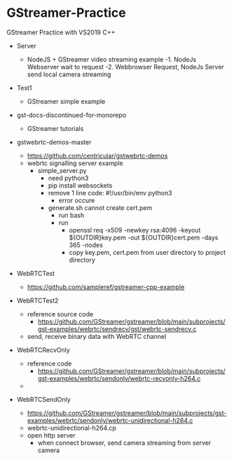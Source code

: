 # GStreamer-Practice
GStreamer Practice with VS2019 C++

- Server
	- NodeJS + GStreamer video streaming example
	-1. NodeJs Webserver wait to request
	-2. Webbrowser Request, NodeJs Server send local camera streaming
- Test1
	- GStreamer simple example
- gst-docs-discontinued-for-monorepo
	- GStreamer tutorials
- gstwebrtc-demos-master
	- https://github.com/centricular/gstwebrtc-demos
	- webrtc signalling server example
		- simple_server.py
			- need python3
			- pip install websockets
			- remove 1 line code: #!/usr/bin/env python3
				- error occure
			- generate.sh cannot create cert.pem
				- run bash
				- run 
					- openssl req -x509 -newkey rsa:4096 -keyout ${OUTDIR}key.pem -out ${OUTDIR}cert.pem -days 365 -nodes
					- copy key.pem, cert.pem from user directory to project directory

- WebRTCTest
	- https://github.com/sampleref/gstreamer-cpp-example

- WebRTCTest2
	- reference source code
		- https://github.com/GStreamer/gstreamer/blob/main/subprojects/gst-examples/webrtc/sendrecv/gst/webrtc-sendrecv.c
	- send, receive binary data with WebRTC channel

- WebRTCRecvOnly
	- reference code
		- https://github.com/GStreamer/gstreamer/blob/main/subprojects/gst-examples/webrtc/sendonly/webrtc-recvonly-h264.c
	- 

- WebRTCSendOnly
	- https://github.com/GStreamer/gstreamer/blob/main/subprojects/gst-examples/webrtc/sendonly/webrtc-unidirectional-h264.c
	- webrtc-unidirectional-h264.cp
	- open http server
		- when connect browser, send camera streaming from server camera

